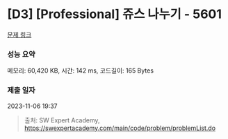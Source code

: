 # [D3] [Professional] 쥬스 나누기 - 5601 

[문제 링크](https://swexpertacademy.com/main/code/problem/problemDetail.do?contestProbId=AWXGAylqcdYDFAUo) 

### 성능 요약

메모리: 60,420 KB, 시간: 142 ms, 코드길이: 165 Bytes

### 제출 일자

2023-11-06 19:37



> 출처: SW Expert Academy, https://swexpertacademy.com/main/code/problem/problemList.do